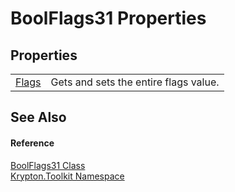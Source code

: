 # BoolFlags31 Properties




## Properties
<table>
<tr>
<td><a href="1c1264cf-d0c4-431a-4479-804e17cf4023.md">Flags</a></td>
<td>Gets and sets the entire flags value.</td></tr>
</table>

## See Also


#### Reference
<a href="de9bc2c8-6be9-8316-37c8-2ee99609b97c.md">BoolFlags31 Class</a>  
<a href="79d2eac2-21f4-54ff-7552-b20c33c30600.md">Krypton.Toolkit Namespace</a>  

